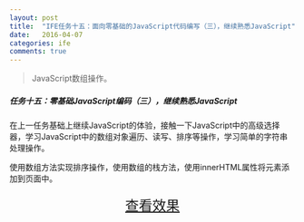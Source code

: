 ```yaml
---
layout: post
title:  "IFE任务十五：面向零基础的JavaScript代码编写（三），继续熟悉JavaScript"
date:   2016-04-07
categories: ife
comments: true
---
```


>JavaScript数组操作。

##### 任务十五：零基础JavaScript编码（三），继续熟悉JavaScript

在上一任务基础上继续JavaScript的体验，接触一下JavaScript中的高级选择器，学习JavaScript中的数组对象遍历、读写、排序等操作，学习简单的字符串处理操作。

使用数组方法实现排序操作，使用数组的栈方法，使用innerHTML属性将元素添加到页面中。

<div>
<a href="https://irife.github.io/ife/tliyun/task15/task15.html" target="_blank"><div style="height:50px;line-height:50px;text-align:center;font-size:24px;">查看效果</div></a>
</div>

